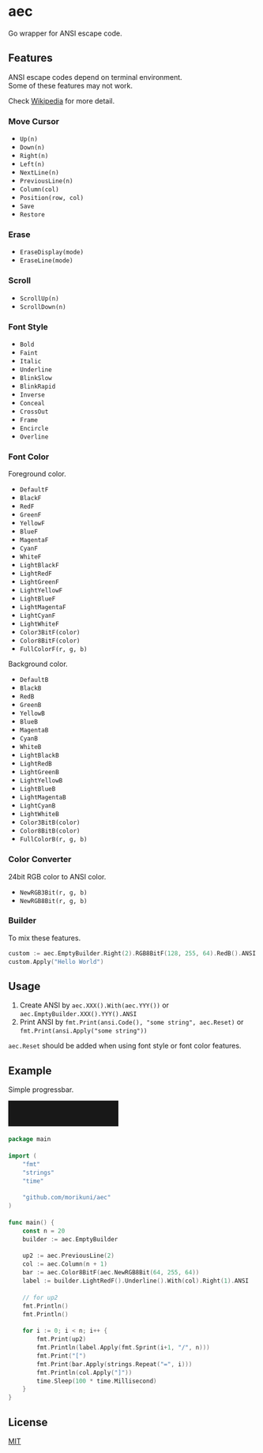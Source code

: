 # aec
Go wrapper for ANSI escape code.

## Features

ANSI escape codes depend on terminal environment.  
Some of these features may not work.

Check [Wikipedia](https://en.wikipedia.org/wiki/ANSI_escape_code) for more detail.

### Move Cursor

- `Up(n)`
- `Down(n)`
- `Right(n)`
- `Left(n)`
- `NextLine(n)`
- `PreviousLine(n)`
- `Column(col)`
- `Position(row, col)`
- `Save`
- `Restore`

### Erase

- `EraseDisplay(mode)`
- `EraseLine(mode)`

### Scroll

- `ScrollUp(n)`
- `ScrollDown(n)`

### Font Style

- `Bold`
- `Faint`
- `Italic`
- `Underline`
- `BlinkSlow`
- `BlinkRapid`
- `Inverse`
- `Conceal`
- `CrossOut`
- `Frame`
- `Encircle`
- `Overline`

### Font Color

Foreground color.

- `DefaultF`
- `BlackF`
- `RedF`
- `GreenF`
- `YellowF`
- `BlueF`
- `MagentaF`
- `CyanF`
- `WhiteF`
- `LightBlackF`
- `LightRedF`
- `LightGreenF`
- `LightYellowF`
- `LightBlueF`
- `LightMagentaF`
- `LightCyanF`
- `LightWhiteF`
- `Color3BitF(color)`
- `Color8BitF(color)`
- `FullColorF(r, g, b)`

Background color.

- `DefaultB`
- `BlackB`
- `RedB`
- `GreenB`
- `YellowB`
- `BlueB`
- `MagentaB`
- `CyanB`
- `WhiteB`
- `LightBlackB`
- `LightRedB`
- `LightGreenB`
- `LightYellowB`
- `LightBlueB`
- `LightMagentaB`
- `LightCyanB`
- `LightWhiteB`
- `Color3BitB(color)`
- `Color8BitB(color)`
- `FullColorB(r, g, b)`

### Color Converter

24bit RGB color to ANSI color.

- `NewRGB3Bit(r, g, b)`
- `NewRGB8Bit(r, g, b)`

### Builder

To mix these features.

```go
custom := aec.EmptyBuilder.Right(2).RGB8BitF(128, 255, 64).RedB().ANSI
custom.Apply("Hello World")
```

## Usage

1. Create ANSI by `aec.XXX().With(aec.YYY())` or `aec.EmptyBuilder.XXX().YYY().ANSI`
2. Print ANSI by `fmt.Print(ansi.Code(), "some string", aec.Reset)` or `fmt.Print(ansi.Apply("some string"))`

`aec.Reset` should be added when using font style or font color features.

## Example

Simple progressbar.

![sample](./sample.gif)

```go
package main

import (
	"fmt"
	"strings"
	"time"

	"github.com/morikuni/aec"
)

func main() {
	const n = 20
	builder := aec.EmptyBuilder

	up2 := aec.PreviousLine(2)
	col := aec.Column(n + 1)
	bar := aec.Color8BitF(aec.NewRGB8Bit(64, 255, 64))
	label := builder.LightRedF().Underline().With(col).Right(1).ANSI

	// for up2
	fmt.Println()
	fmt.Println()

	for i := 0; i < n; i++ {
		fmt.Print(up2)
		fmt.Println(label.Apply(fmt.Sprint(i+1, "/", n)))
		fmt.Print("[")
		fmt.Print(bar.Apply(strings.Repeat("=", i)))
		fmt.Println(col.Apply("]"))
		time.Sleep(100 * time.Millisecond)
	}
}
```

## License

[MIT](./LICENSE)


